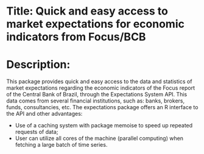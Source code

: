 # Title: Quick and easy access to market expectations for economic indicators from Focus/BCB
# Description:


This package provides quick and easy access to the data and statistics of market expectations regarding the economic indicators of the Focus report of the Central Bank of Brazil, through the Expectations System API. This data comes from several financial institutions, such as: banks, brokers, funds, consultancies, etc. The expectations package offers an R interface to the API and other advantages:

- Use of a caching system with package memoise to speed up repeated requests of data;
- User can utilize all cores of the machine (parallel computing) when fetching a large batch of time series.
